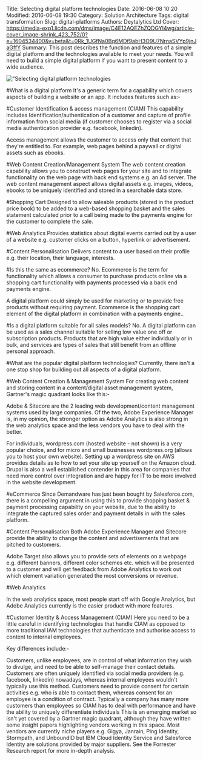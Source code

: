Title: Selecting digital platform technologies
Date: 2016-06-08 10:20
Modified: 2016-06-08 19:30
Category: Solution Architecture
Tags: digital transformation
Slug: digital-platforms
Authors: Deytalytics Ltd
Cover: https://media-exp1.licdn.com/dms/image/C4E12AQEZhZQDGYI4wg/article-cover_image-shrink_423_752/0?e=1604534400&v=beta&t=0Rk_1UGfNa0Bq6MDf9abH3O9U7NrnaSVYp9jnJaGffY
Summary: This post describes the function and features  of a simple digital platform and the technologies available to meet your needs. You will need to build a simple digital platform if you want to present content to a wide audience.


!["Selecting digital platform technologies](https://media-exp1.licdn.com/dms/image/C4E12AQEZhZQDGYI4wg/article-cover_image-shrink_423_752/0?e=1604534400&v=beta&t=0Rk_1UGfNa0Bq6MDf9abH3O9U7NrnaSVYp9jnJaGffY)

#What is a digital platform
It's a generic term for a capability which covers aspects of building a website or an app. It includes features such as:-

#Customer Identification & access management (CIAM)
This capability includes Identification/authentication of a customer and capture of profile information from social media (if customer chooses to register via a social media authentication provider e.g. facebook, linkedin).

Access management allows the customer to access only that content that they're entitled to. For example, web pages behind a paywall or digital assets such as ebooks.

#Web Content Creation/Management System
The web content creation capability allows you to construct web pages for your site and to integrate functionality on the web page with back end systems e.g. an Ad server. The web content management aspect allows digital assets e.g. images, videos, ebooks to be uniquely identified and stored in a searchable data store. 

#Shopping Cart
Designed to allow saleable products (stored in the product price book) to be added to a web-based shopping basket and the sales statement calculated prior to a call being made to the payments engine for the customer to complete the sale.

#Web Analytics
Provides statistics about digital events carried out by a user of a website e.g. customer clicks on a button, hyperlink or advertisement.

#Content Personalisation
Delivers content to a user based on their profile e.g. their location, their language, interests.

#Is this the same as ecommerce?
No. Ecommerce is the term for functionality which allows a consumer to purchase products online via a shopping cart functionality with payments processed via a back end payments engine.

A digital platform could simply be used for marketing or to provide free products without requiring payment. Ecommerce is the shopping cart element of the digital platform in combination with a payments engine.. 

#Is a digital platform suitable for all sales models?
No. A digital platform can be used as a sales channel suitable for selling low value one off or subscription products. Products that are high value either individually or in bulk, and services are types of sales that still benefit from an offline personal approach.

#What are the popular digital platform technologies?
Currently, there isn't a one stop shop for building out all aspects of a digital platform.

#Web Content Creation & Management System
For creating web content and storing content in a content/digital asset management system, Gartner's magic quadrant looks like this:-


Adobe & Sitecore are the 2 leading web development/content management systems used by large companies. Of the two, Adobe Experience Manager  is, in my opinion, the stronger option as Adobe Analytics is also strong in the web analytics space and the less vendors you have to deal with the better.

For individuals, wordpress.com (hosted website - not shown) is a very popular choice, and for micro and small businesses wordpress.org (allows you to host your own website). Setting up a wordpress site on AWS provides details as to how to set your site up yourself on the Amazon cloud.  Drupal is also a well established contender in this area for companies that need more control over integration and are happy for IT to be more involved in the website development.

#eCommerce
Since Demandware has just been bought by Salesforce.com, there is a compelling argument in using this to provide shopping basket & payment processing capability on your website, due to the ability to integrate the captured sales order and payment details in with the sales platform.


#Content Personalisation
Both Adobe Experience Manager and Sitecore provide the ability to change the content and advertisements that are pitched to customers.

Adobe Target also allows you to provide sets of elements on a webpage e.g. different banners, different color schemes etc. which will be presented to a customer and will get feedback from Adobe Analytics to work out which element variation generated the most conversions or revenue.

#Web Analytics

In the web analytics space, most people start off with Google Analytics, but Adobe Analytics currently is the easier product with more features. 

#Customer Identity & Access Management (CIAM)
Here you need to be a little careful in identifying technologies that handle CIAM as opposed to more traditional IAM technologies that authenticate and authorise access to content to internal employees.

Key differences include:-

Customers, unlike employees, are in control of what information they wish to divulge, and need to be able to self-manage their contact details.
Customers are often uniquely identified via social media providers (e.g. facebook, linkedin) nowadays, whereas internal employees wouldn't typically use this method.
Customers need to provide consent for certain activities e.g. who is able to contact them, whereas consent for an employee is a condition of contract.
Typically a company has many more customers than employees so CIAM has to deal with performance and have the ability to uniquely differentiate individuals
This is an emerging market so isn't yet covered by a Gartner magic quadrant, although they have written some insight papers highlighting vendors working in this space. Most vendors are currently niche players e.g. Gigya, Janrain, Ping Identity, Stormpath, and UnboundID but IBM Cloud Identity Service and Salesforce Identity are solutions provided by major suppliers. See the Forrester Research report for more in-depth analysis.

